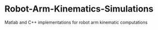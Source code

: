 # Robot-Arm-Kinematics-Simulations
Matlab and C++ implementations for robot arm kinematic computations
